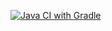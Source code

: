 [![Java CI with Gradle](https://github.com/OlesyaMorozova/PostmanEcho/actions/workflows/gradle.yml/badge.svg)](https://github.com/OlesyaMorozova/PostmanEcho/actions/workflows/gradle.yml)